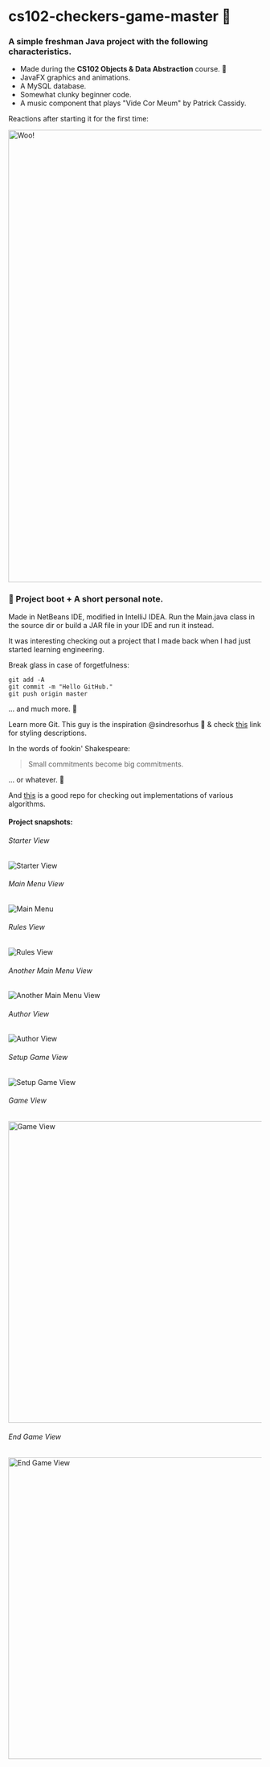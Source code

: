 # cs102-checkers-game-master 🚦
<h3>A simple freshman Java project with the following characteristics.</h3>
<ul>
  <li>Made during the <b>CS102 Objects & Data Abstraction</b> course. 🍏</li>
  <li>JavaFX graphics and animations.</li>
  <li>A MySQL database.</li>
  <li>Somewhat clunky beginner code.</li>
  <li>A music component that plays "Vide Cor Meum" by Patrick Cassidy.</li>
</ul>
<p>Reactions after starting it for the first time:</p>
<img src="working.gif" alt="Woo!" width="900">
<h3>🚩 Project boot + A short personal note.</h3>
<p>Made in NetBeans IDE, modified in IntelliJ IDEA. 
Run the Main.java class in the source dir or build a JAR file in your IDE and run it instead.
</p>
<p> It was interesting checking out a project that I made back when I had just started learning engineering.</p>

<p>
Break glass in case of forgetfulness:

```
git add -A
git commit -m "Hello GitHub."
git push origin master
```
... and much more. 💩
</p>

<p>

Learn more Git. This guy is the inspiration @sindresorhus 👾 & check [this](https://help.github.com/articles/basic-writing-and-formatting-syntax/) link for styling descriptions.
</p>

<p>
In the words of fookin' Shakespeare:

> Small commitments become big commitments.

... or whatever. 💩
</p>

<p>

And [this](https://github.com/TheAlgorithms) is a good repo for checking out implementations of various algorithms. 

</p>

#### Project snapshots:
<h6>Starter View</h6>
<img src="screen-shots/s1.png" alt="Starter View">
<h6>Main Menu View</h6>
<img src="screen-shots/s2.png" alt="Main Menu">
<h6>Rules View</h6>
<img src="screen-shots/s3.png" alt="Rules View">
<h6>Another Main Menu View</h6>
<img src="screen-shots/s4.png" alt="Another Main Menu View">
<h6>Author View</h6>
<img src="screen-shots/s5.png" alt="Author View">
<h6>Setup Game View</h6>
<img src="screen-shots/s6.png" alt="Setup Game View">
<h6>Game View</h6>
<img src="screen-shots/s7.png" height="600" alt="Game View">
<h6>End Game View</h6>
<img src="screen-shots/s8.png" height="600" alt="End Game View">


